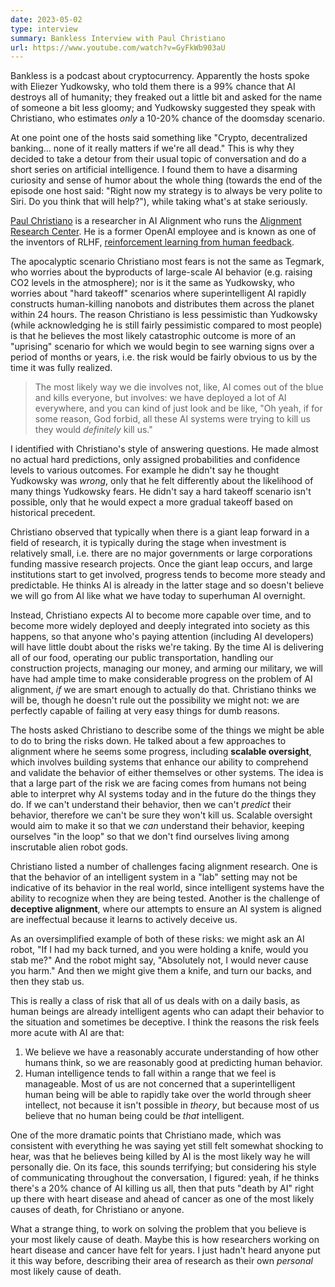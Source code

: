 ```yaml
---
date: 2023-05-02
type: interview
summary: Bankless Interview with Paul Christiano
url: https://www.youtube.com/watch?v=GyFkWb903aU
---
```


Bankless is a podcast about cryptocurrency. Apparently the hosts spoke with
Eliezer Yudkowsky, who told them there is a 99% chance that AI destroys all of
humanity; they freaked out a little bit and asked for the name of someone a bit
less gloomy; and Yudkowsky suggested they speak with Christiano, who estimates
_only_ a 10-20% chance of the doomsday scenario.

At one point one of the hosts said something like "Crypto, decentralized
banking... none of it really matters if we're all dead." This is why they
decided to take a detour from their usual topic of conversation and do a short
series on artificial intelligence. I found them to have a disarming curiosity
and sense of humor about the whole thing (towards the end of the episode one
host said: "Right now my strategy is to always be very polite to Siri. Do you
think that will help?"), while taking what's at stake seriously.

[Paul Christiano][1] is a researcher in AI Alignment who runs the [Alignment
Research Center][2]. He is a former OpenAI employee and is known as one of the
inventors of RLHF, [reinforcement learning from human feedback][3].

The apocalyptic scenario Christiano most fears is not the same as Tegmark, who
worries about the byproducts of large-scale AI behavior (e.g. raising CO2 levels
in the atmosphere); nor is it the same as Yudkowsky, who worries about "hard
takeoff" scenarios where superintelligent AI rapidly constructs human-killing
nanobots and distributes them across the planet within 24 hours. The reason
Christiano is less pessimistic than Yudkowsky (while acknowledging he is still
fairly pessimistic compared to most people) is that he believes the most likely
catastrophic outcome is more of an "uprising" scenario for which we would begin
to see warning signs over a period of months or years, i.e. the risk would be
fairly obvious to us by the time it was fully realized.

> The most likely way we die involves not, like, AI comes out of the blue and
> kills everyone, but involves: we have deployed a lot of AI everywhere, and you
> can kind of just look and be like, "Oh yeah, if for some reason, God forbid,
> all these AI systems were trying to kill us they would _definitely_ kill us."

I identified with Christiano's style of answering questions. He made almost no
actual hard predictions, only assigned probabilities and confidence levels to
various outcomes. For example he didn't say he thought Yudkowsky was _wrong_,
only that he felt differently about the likelihood of many things Yudkowsky
fears. He didn't say a hard takeoff scenario isn't possible, only that he would
expect a more gradual takeoff based on historical precedent.

Christiano observed that typically when there is a giant leap forward in a field
of research, it is typically during the stage when investment is relatively
small, i.e. there are no major governments or large corporations funding massive
research projects. Once the giant leap occurs, and large institutions start to
get involved, progress tends to become more steady and predictable. He thinks AI
is already in the latter stage and so doesn't believe we will go from AI like
what we have today to superhuman AI overnight.

Instead, Christiano expects AI to become more capable over time, and to become
more widely deployed and deeply integrated into society as this happens, so that
anyone who's paying attention (including AI developers) will have little doubt
about the risks we're taking. By the time AI is delivering all of our food,
operating our public transportation, handling our construction projects,
managing our money, and arming our military, we will have had ample time to
make considerable progress on the problem of AI alignment, _if_ we are smart
enough to actually do that. Christiano thinks we will be, though he doesn't rule
out the possibility we might not: we are perfectly capable of failing at very
easy things for dumb reasons.

The hosts asked Christiano to describe some of the things we might be able to do
to bring the risks down. He talked about a few approaches to alignment where he
seems some progress, including **scalable oversight**, which involves building
systems that enhance our ability to comprehend and validate the behavior of
either themselves or other systems. The idea is that a large part of the risk we
are facing comes from humans not being able to interpret why AI systems today
and in the future do the things they do. If we can't understand their behavior,
then we can't _predict_ their behavior, therefore we can't be sure they won't
kill us. Scalable oversight would aim to make it so that we _can_ understand
their behavior, keeping ourselves "in the loop" so that we don't find ourselves
living among inscrutable alien robot gods.

Christiano listed a number of challenges facing alignment research. One is that
the behavior of an intelligent system in a "lab" setting may not be indicative
of its behavior in the real world, since intelligent systems have the ability to
recognize when they are being tested. Another is the challenge of **deceptive
alignment**, where our attempts to ensure an AI system is aligned are
ineffectual because it learns to actively deceive us.

As an oversimplified example of both of these risks: we might ask an AI robot,
"If I had my back turned, and you were holding a knife, would you stab me?" And
the robot might say, "Absolutely not, I would never cause you harm." And then
we might give them a knife, and turn our backs, and then they stab us.

This is really a class of risk that all of us deals with on a daily basis, as
human beings are already intelligent agents who can adapt their behavior to the
situation and sometimes be deceptive. I think the reasons the risk feels more
acute with AI are that:

1. We believe we have a reasonably accurate understanding of how other humans
   think, so we are reasonably good at predicting human behavior.
2. Human intelligence tends to fall within a range that we feel is manageable.
   Most of us are not concerned that a superintelligent human being will be able
   to rapidly take over the world through sheer intellect, not because it isn't
   possible in _theory_, but because most of us believe that no human being
   could be _that_ intelligent.

One of the more dramatic points that Christiano made, which was consistent with
everything he was saying yet still felt somewhat shocking to hear, was that he
believes being killed by AI is the most likely way he will personally die. On
its face, this sounds terrifying; but considering his style of communicating
throughout the conversation, I figured: yeah, if he thinks there's a 20% chance
of AI killing us all, then that puts "death by AI" right up there with heart
disease and ahead of cancer as one of the most likely causes of death, for
Christiano or anyone.

What a strange thing, to work on solving the problem that you believe is your
most likely cause of death. Maybe this is how researchers working on heart
disease and cancer have felt for years. I just hadn't heard anyone put it this
way before, describing their area of research as their own _personal_ most
likely cause of death.

[1]: https://paulfchristiano.com/
[2]: https://www.alignment.org/
[3]: https://openai.com/research/learning-from-human-preferences
